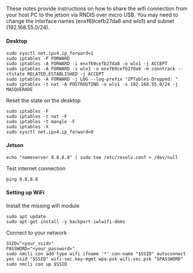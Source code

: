 These notes provide instructions on how to share the wifi connection from your host PC to the jetson via RNDIS over micro USB.
You may need to change the interface names (enxf69cefb27da8 and wlo1) and subnet (192.168.55.0/24).

#### Desktop
```
sudo sysctl net.ipv4.ip_forward=1
sudo iptables -F FORWARD
sudo iptables -A FORWARD -i enxf69cefb27da8 -o wlo1 -j ACCEPT
sudo iptables -A FORWARD -i wlo1 -o enxf69cefb27da8 -m conntrack --ctstate RELATED,ESTABLISHED -j ACCEPT
sudo iptables -A FORWARD -j LOG --log-prefix "IPTables-Dropped: "
sudo iptables -t nat -A POSTROUTING -o wlo1 -s 192.168.55.0/24 -j MASQUERADE
```

Reset the state on the desktop
```
sudo iptables -F
sudo iptables -t nat -F
sudo iptables -t mangle -F
sudo iptables -X
sudo sysctl net.ipv4.ip_forward=0
```

#### Jetson
```
echo "nameserver 8.8.8.8" | sudo tee /etc/resolv.conf > /dev/null
```

Test internet connection
```
ping 8.8.8.8
```

#### Setting up WiFi
Install the missing wifi module
```
sudo apt update
sudo apt-get install -y backport-iwlwifi-dkms
```

Connect to your network
```
SSID="<your_ssid>"
PASSWORD="<your_password>"
sudo nmcli con add type wifi ifname '*' con-name "$SSID" autoconnect yes ssid "$SSID" wifi-sec.key-mgmt wpa-psk wifi-sec.psk "$PASSWORD"
sudo nmcli con up $SSID
```